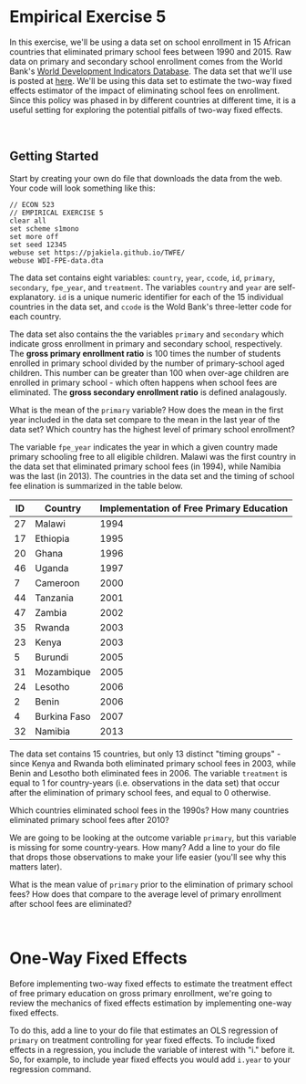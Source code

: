 # Empirical Exercise 5

In this exercise, we'll be using a data set on school enrollment in 15 African countries that eliminated primary 
school fees between 1990 and 2015.  Raw data on primary and secondary school enrollment comes from the World Bank's 
[World Development Indicators Database](https://databank.worldbank.org/source/world-development-indicators).  The 
data set that we'll use is posted at [here](https://pjakiela.github.io/TWFE/WDI-FPE-data.dta).  We'll be using 
this data set to estimate the two-way fixed effects estimator of the impact of eliminating school fees on enrollment.  Since 
this policy was phased in by different countries at different time, it is a useful setting for exploring the potential pitfalls 
of two-way fixed effects.

<br>

## Getting Started

Start by creating your own do file that downloads the data from the web.  Your 
code will look something like this:

```
// ECON 523
// EMPIRICAL EXERCISE 5
clear all 
set scheme s1mono 
set more off
set seed 12345
webuse set https://pjakiela.github.io/TWFE/
webuse WDI-FPE-data.dta
```

The data set contains eight variables:  `country`, `year`, `ccode`, `id`, `primary`, `secondary`, 
`fpe_year`, and `treatment`.  The variables `country` and `year` are self-explanatory.  `id` is a unique 
numeric identifier for each of the 15 individual countries in the data set, and `ccode` is the Wold Bank's three-letter 
code for each country.  

The data set also contains the the variables `primary` and `secondary` which 
indicate gross enrollment in primary and secondary school, respectively.  The **gross primary enrollment ratio** 
is 100 times the number of students enrolled in primary school divided by the number of primary-school aged 
children.  This number can be greater than 100 when over-age children are enrolled in primary school - which 
often happens when school fees are eliminated.  The **gross secondary enrollment ratio** is defined analagously.

What is the mean of the `primary` variable?  How does the mean in the first year included in the data set 
compare to the mean in the last year of the data set?  Which country has the highest level of primary school enrollment?

The variable `fpe_year` 
indicates the year in which a given country made primary schooling free to all eligible children.  Malawi 
was the first country in the data set that eliminated primary school fees (in 1994), while Namibia was the 
last (in 2013).  The countries in the data set and the timing of school fee elination is summarized in the table below.

ID|Country|Implementation of Free Primary Education
--|-------|----------------------------------------
27|Malawi|1994
17|Ethiopia|1995
20|Ghana|1996
46|Uganda|1997
7|Cameroon|2000
44|Tanzania|2001
47|Zambia|2002
35|Rwanda|2003
23|Kenya|2003
5|Burundi|2005
31|Mozambique|2005
24|Lesotho|2006
2|Benin|2006
4|Burkina Faso|2007
32|Namibia|2013

The data set contains 15 countries, but only 13 distinct "timing groups" - since Kenya and Rwanda both 
eliminated primary school fees in 2003, while Benin and Lesotho both eliminated fees in 2006.  The 
variable `treatment` is equal to 1 for country-years (i.e. observations in the data set) that occur after the elimination of 
primary school fees, and equal to 0 otherwise.

Which countries eliminated school fees in the 1990s?  How many countries eliminated primary school fees after 2010?  

We are going to be looking at the outcome variable `primary`, but this variable is missing for some 
country-years.  How many?  Add a line to your do file that drops those observations to make your life easier (you'll 
see why this matters later).  

What is the mean value of `primary` prior to the elimination of primary school fees?  How does that compare to 
the average level of primary enrollment after school fees are eliminated?

<br>

# One-Way Fixed Effects

Before implementing two-way fixed effects to estimate the treatment effect of free primary education on 
gross primary enrollment, we're going to review the mechanics of fixed effects estimation by implementing 
one-way fixed effects.  

To do this, add a line to your do file that estimates an OLS regression of `primary` 
on treatment controlling for year fixed effects.  To include fixed effects in a regression, 
you include the variable of interest with "i." before it.  So, for example, to include 
year fixed effects you would add `i.year` to your regression command.  
